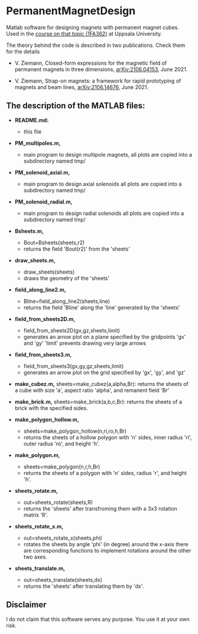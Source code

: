 # PermanentMagnetDesign
Matlab software for designing magnets with permanent magnet cubes. Used in the [course
on that topic (1FA362)](https://ziemann.web.cern.ch/ziemann/teaching/pm21/)
at Uppsala University.

The theory behind the code is described in two publications. Check them
for the details

  - V. Ziemann, Closed-form expressions for the magnetic field of permanent magnets in
    three dimensions, [arXiv:2106.04153](https://arxiv.org/abs/2106.04153), June 2021.

  - V. Ziemann, Strap-on magnets: a framework for rapid prototyping of magnets and
    beam lines, [arXiv:2106.14676](https://arxiv.org/abs/2106.14676), June 2021.


## The description of the MATLAB files:

- **README.md:**
  - this file

- **PM_multipoles.m,**
  - main program to design multipole magnets,
  all plots are copied into a subdirectory named tmp/ 

- **PM_solenoid_axial.m,**
  - main program to design axial solenoids
  all plots are copied into a subdirectory named tmp/ 

- **PM_solenoid_radial.m,**
  - main program to design radial solenoids
  all plots are copied into a subdirectory named tmp/ 

- **Bsheets.m,**
  - Bout=Bsheets(sheets,r2)
  - returns the field 'Bout(r2)' from the 'sheets'

- **draw_sheets.m,**
  - draw_sheets(sheets)
  - draws the geometry of the 'sheets'

- **field_along_line2.m,**
  - Bline=field_along_line2(sheets,line)
  - returns the field 'Bline' along the 'line' generated by the 'sheets'

- **field_from_sheets2D.m,**
  - field_from_sheets2D(gx,gz,sheets,limit)
  - generates an arrow plot on a plane specified by the gridpoints 'gx' and 'gy'
  'limit' prevents drawing very large arrows

- **field_from_sheets3.m,**
  - field_from_sheets3(gx,gy,gz,sheets,limit)
  - generates an arrow plot on the grid specified by 'gx', 'gy', and 'gz'

- **make_cubez.m,**
  sheets=make_cubez(a,alpha,Br):
  returns the sheets of a cube with size 'a', aspect ratio 'alpha', and
  remanent field 'Br'

- **make_brick.m,**
  sheets=make_brick(a,b,c,Br):
  returns the sheets of a brick with the specified sides.

- **make_polygon_hollow.m,**
  - sheets=make_polygon_hollow(n,ri,ro,h,Br)
  - returns the sheets of a hollow polygon with 'n' sides, inner radius 'ri',
  outer radius 'ro', and  height 'h'.
 
- **make_polygon.m,** 
  - sheets=make_polygon(n,r,h,Br)
  - returns the sheets of a polygon with 'n' sides, radius 'r', and  height 'h'.

- **sheets_rotate.m,** 
  - out=sheets_rotate(sheets,R)
  - returns the 'sheets' after transfroming them with a 3x3 rotation matrix 'R'.

- **sheets_rotate_x.m,** 
  - out=sheets_rotate_x(sheets,phi)
  - rotates the sheets by angle 'phi' (in degree) around the x-axis
  there are corresponding functions to implement rotations around the other two axes.

- **sheets_translate.m,**
  - out=sheets_translate(sheets,dx)
  - returns the 'sheets' after translating them by 'dx'.

## Disclaimer

I do not claim that this software serves any purpose. You use it at your own risk. 
